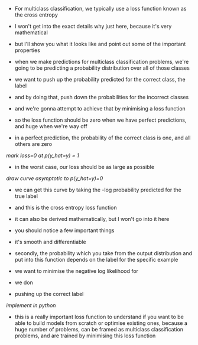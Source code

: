- For multiclass classification, we typically use a loss function known as the cross entropy
- I won't get into the exact details why just here, because it's very mathematical
- but I'll show you what it looks like and point out some of the important properties

- when we make predictions for multiclass classification problems, we're going to be predicting a probability distribution over all of those classes
- we want to push up the probability predicted for the correct class, the label
- and by doing that, push down the probabilities for the incorrect classes

- and we're gonna attempt to achieve that by minimising a loss function
- so the loss function should be zero when we have perfect predictions, and huge when we're way off

- in a perfect prediction, the probability of the correct class is one, and all others are zero

_mark loss=0 at p(y_hat=y) = 1_

- in the worst case, our loss should be as large as possible

_draw curve asymptotic to p(y_hat=y)=0_

- we can get this curve by taking the -log probability predicted for the true label
- and this is the cross entropy loss function

- it can also be derived mathematically, but I won't go into it here

- you should notice a few important things
- it's smooth and differentiable
- secondly, the probability which you take from the output distribution and put into this function depends on the label for the specific example
- we want to minimise the negative log likelihood for
- we don
- pushing up the correct label


_implement in python_

- this is a really important loss function to understand if you want to be able to build models from scratch or optimise existing ones, because a huge number of problems, can be framed as multiclass classification problems, and are trained by minimising this loss function